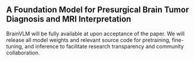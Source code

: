 ## A Foundation Model for Presurgical Brain Tumor Diagnosis and MRI Interpretation
BrainVLM will be fully available at upon acceptance of the paper.
We will release all model weights and relevant source code for pretraining, fine-tuning, and inference to facilitate research transparency and community collaboration. 
